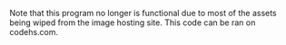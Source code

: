 Note that this program no longer is functional due to most of the assets being wiped from the image hosting site. This code can be ran on codehs.com.
